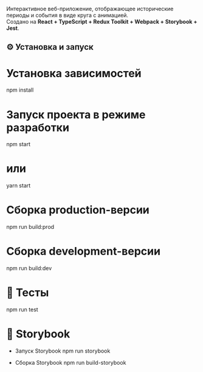 Интерактивное веб-приложение, отображающее исторические периоды и события в виде круга с анимацией.  
Создано на **React + TypeScript + Redux Toolkit + Webpack + Storybook + Jest**.

## ⚙️ Установка и запуск

# Установка зависимостей
npm install

# Запуск проекта в режиме разработки
npm start
# или
yarn start

# Сборка production-версии
npm run build:prod

# Сборка development-версии
npm run build:dev

# 🧪 Тесты
npm run test

# 🧩 Storybook

- Запуск Storybook
npm run storybook

- Сборка Storybook
npm run build-storybook
